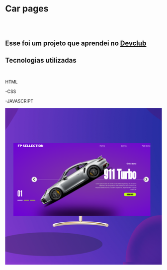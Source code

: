 <h1>Car pages</h1>
<br>
<br>
<h2>Esse foi um projeto que aprendei no <a href="https://rodolfomori.com.br/devclub">Devclub</a> </h2>

<h2>Tecnologias utilizadas </h2>
<br>
   <p>HTML</p>
   <p>-CSS</p>
   <p>-JAVASCRIPT</p>

<img src="https://github.com/Guilhermedev20/car-pages/blob/main/img/Purple%20Smart%20TV%20Promo%20Instagram%20Post%20(2).png?raw=true" />
